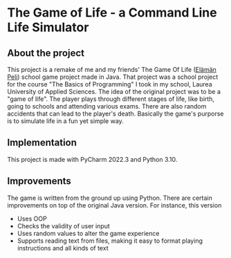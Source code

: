 # The Game of Life - a Command Line Life Simulator

## About the project

This project is a remake of me and my friends' The Game Of Life ([Elämän Peli](https://github.com/ehkuitti/elaman-peli-java)) school game project made in Java. That project
was a school project for the course "The Basics of Programming" I took in my school, Laurea University of Applied Sciences. The idea of the original project was to
be a "game of life". The player plays through different stages of life, like birth, going to schools and attending various exams. There are also random
accidents that can lead to the player's death. Basically the game's purporse is to simulate life in a fun yet simple way. 

## Implementation

This project is made with PyCharm 2022.3 and Python 3.10.

## Improvements

The game is written from the ground up using Python. There are certain improvements on top of the original Java version. For instance, this version

- Uses OOP
- Checks the validity of user input
- Uses random values to alter the game experience
- Supports reading text from files, making it easy to format playing instructions and all kinds of text
